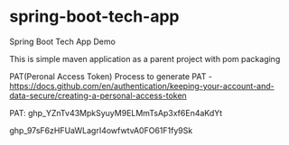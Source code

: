 # spring-boot-tech-app
Spring Boot Tech App Demo

This is simple maven application as a parent project with pom packaging

PAT(Peronal Access Token)
Process to generate PAT - https://docs.github.com/en/authentication/keeping-your-account-and-data-secure/creating-a-personal-access-token

PAT: 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

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